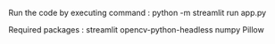 Run the code by executing command :
python -m streamlit run app.py

Required packages :
streamlit
opencv-python-headless
numpy
Pillow
